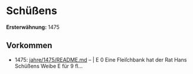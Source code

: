 # Schüßens

**Ersterwähnung:** 1475

## Vorkommen
- 1475: [jahre/1475/README.md](../jahre/1475/README.md) – | E
0 Eine Fleiſchbank hat der Rat Hans Schüßens Weibe
E für 9 fl...
